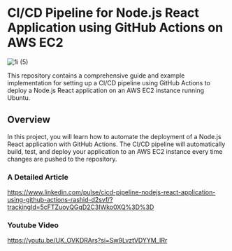 # CI/CD Pipeline for Node.js React Application using GitHub Actions on AWS EC2
![1i (5)](https://github.com/enowgithub/github-actions-cicd-react-aws-ec2/assets/51082957/a137a7ae-1d10-4e73-8c9d-c3490f596096)

This repository contains a comprehensive guide and example implementation for setting up a CI/CD pipeline using GitHub Actions to deploy a Node.js React application on an AWS EC2 instance running Ubuntu.


## Overview
In this project, you will learn how to automate the deployment of a Node.js React application with GitHub Actions. The CI/CD pipeline will automatically build, test, and deploy your application to an AWS EC2 instance every time changes are pushed to the repository.


### A Detailed Article 

https://www.linkedin.com/pulse/cicd-pipeline-nodejs-react-application-using-github-actions-rashid-d2svf/?trackingId=5cFTZuoyQGqD2C3IWko0XQ%3D%3D

### Youtube Video
https://youtu.be/UK_OVKDRArs?si=Sw9LvztVDYYM_IRr
